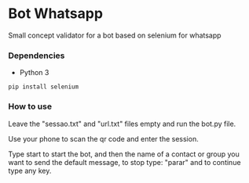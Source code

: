 # Bot Whatsapp
Small concept validator for a bot based on selenium for whatsapp

### Dependencies
 - Python 3
 
`pip install selenium`

### How to use


Leave the "sessao.txt" and "url.txt" files empty and run the bot.py file. 

Use your phone to scan the qr code and enter the session.

Type start to start the bot, and then the name of a contact or group you want to send the default message, to stop type: "parar" and to continue type any key.
